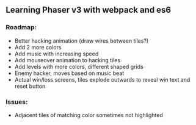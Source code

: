 ## Learning Phaser v3 with webpack and es6

### Roadmap:
- Better hacking animation (draw wires between tiles?)
- Add 2 more colors
- Add music with increasing speed
- Add mouseover animation to hacking tiles
- Add levels with more colors, different shaped grids
- Enemy hacker, moves based on music beat
- Actual win/loss screens, tiles explode outwards to reveal win text and reset button

### Issues:
- Adjacent tiles of matching color sometimes not highlighted
